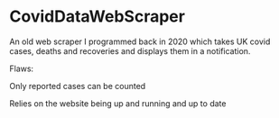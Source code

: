 # CovidDataWebScraper
An old web scraper I programmed back in 2020 which takes UK covid cases, deaths and recoveries and displays them in a notification.

Flaws:

Only reported cases can be counted

Relies on the website being up and running and up to date
